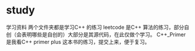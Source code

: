 # study
学习资料
两个文件夹都是学习C++ 的练习
leetcode 是C++ 算法的练习，部分自创（会表明哪些是自创的）大部分是其源代码，在此仅做个学习。
C++_Primer 是我看C++ primer plus 这本书的练习，提交上来，便于复习。
